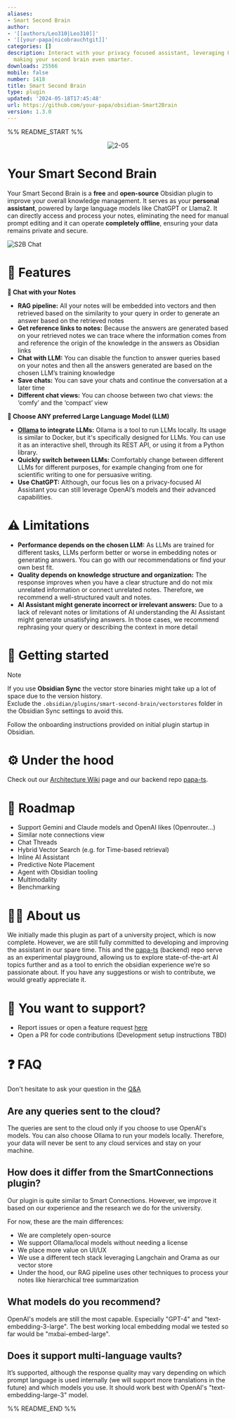 ```yaml
---
aliases:
- Smart Second Brain
author:
- '[[authors/Leo310|Leo310]]'
- '[[your-papa|nicobrauchtgit]]'
categories: []
description: Interact with your privacy focused assistant, leveraging Ollama or OpenAI,
  making your second brain even smarter.
downloads: 25566
mobile: false
number: 1418
title: Smart Second Brain
type: plugin
updated: '2024-05-18T17:45:48'
url: https://github.com/your-papa/obsidian-Smart2Brain
version: 1.3.0
---
```


%% README_START %%

<div align="center">

![2-05](https://github.com/your-papa/obsidian-Smart2Brain/assets/48623649/0f9671ab-c39a-46f1-b3e8-bc045b578965)

</div>

# Your Smart Second Brain

Your Smart Second Brain is a **free** and **open-source** Obsidian plugin to improve your overall knowledge management.
It serves as your **personal assistant**, powered by large language models like ChatGPT or Llama2.
It can directly access and process your notes, eliminating the need for manual prompt editing and it can operate **completely offline**, ensuring your data remains private and secure.

<picture>
  <source media="(prefers-color-scheme: dark)" srcset="https://github.com/your-papa/obsidian-Smart2Brain/assets/48623649/3e9cb3bc-ea57-4afc-b616-9c9360e39232">
  <source media="(prefers-color-scheme: light)" srcset="https://github.com/your-papa/obsidian-Smart2Brain/assets/48623649/9948671a-ebc4-4315-b376-0918c6f7f4f8">
  <img alt="S2B Chat" src="https://github.com/your-papa/obsidian-Smart2Brain/assets/48623649/9948671a-ebc4-4315-b376-0918c6f7f4f8">
</picture>


# 🌟 Features

**📝 Chat with your Notes**

- **RAG pipeline:** All your notes will be embedded into vectors and then retrieved based on the similarity to your query in order to generate an answer based on the retrieved notes
- **Get reference links to notes:** Because the answers are generated based on your retrieved notes we can trace where the information comes from and reference the origin of the knowledge in the answers as Obsidian links
- **Chat with LLM:** You can disable the function to answer queries based on your notes and then all the answers generated are based on the chosen LLM’s training knowledge
- **Save chats:** You can save your chats and continue the conversation at a later time
- **Different chat views:** You can choose between two chat views: the ‘comfy’ and the ‘compact’ view

**🤖 Choose ANY preferred Large Language Model (LLM)**

- **[Ollama](https://ollama.com/) to integrate LLMs:** Ollama is a tool to run LLMs locally. Its usage is similar to Docker, but it's specifically designed for LLMs. You can use it as an interactive shell, through its REST API, or using it from a Python library.
- **Quickly switch between LLMs:** Comfortably change between different LLMs for different purposes, for example changing from one for scientific writing to one for persuasive writing.
- **Use ChatGPT:** Although, our focus lies on a privacy-focused AI Assistant you can still leverage OpenAI’s models and their advanced capabilities.

# ⚠️ Limitations

- **Performance depends on the chosen LLM:** As LLMs are trained for different tasks, LLMs perform better or worse in embedding notes or generating answers. You can go with our recommendations or find your own best fit.
- **Quality depends on knowledge structure and organization:** The response improves when you have a clear structure and do not mix unrelated information or connect unrelated notes. Therefore, we recommend a well-structured vault and notes.
- **AI Assistant might generate incorrect or irrelevant answers:** Due to a lack of relevant notes or limitations of AI understanding the AI Assistant might generate unsatisfying answers. In those cases, we recommend rephrasing your query or describing the context in more detail

# 🔧 Getting started
> [!NOTE]  
> If you use **Obsidian Sync** the vector store binaries might take up a lot of space due to the version history.  
> Exclude the `.obsidian/plugins/smart-second-brain/vectorstores` folder in the Obsidian Sync settings to avoid this.

Follow the onboarding instructions provided on initial plugin startup in Obsidian.

# ⚙️ Under the hood

Check out our [Architecture Wiki](https://github.com/your-papa/obsidian-Smart2Brain/wiki) page and our backend repo [papa-ts](https://github.com/your-papa/papa-ts).

# 🎯 Roadmap

- Support Gemini and Claude models and OpenAI likes (Openrouter...)
- Similar note connections view
- Chat Threads
- Hybrid Vector Search (e.g. for Time-based retrieval)
- Inline AI Assistant
- Predictive Note Placement
- Agent with Obsidian tooling
- Multimodality
- Benchmarking

# 🧑‍💻 About us

We initially made this plugin as part of a university project, which is now complete. However, we are still fully committed to developing and improving the assistant in our spare time.
This and the [papa-ts](https://github.com/your-papa/papa-ts) (backend) repo serve as an experimental playground, allowing us to explore state-of-the-art AI topics further and as a tool to enrich the obsidian experience we’re so passionate about.
If you have any suggestions or wish to contribute, we would greatly appreciate it.

# 📢 You want to support?

- Report issues or open a feature request [here](https://github.com/your-papa/obsidian-Smart2Brain/issues/new/choose)
- Open a PR for code contributions (Development setup instructions TBD)


# ❓ FAQ

Don't hesitate to ask your question in the [Q&A](https://github.com/your-papa/obsidian-Smart2Brain/discussions/categories/q-a)

## Are any queries sent to the cloud?

The queries are sent to the cloud only if you choose to use OpenAI's models. You can also choose Ollama to run your models locally. Therefore, your data will never be sent to any cloud services and stay on your machine.
    
## How does it differ from the SmartConnections plugin?
Our plugin is quite similar to Smart Connections. However, we improve it based on our experience and the research we do for the university.
    
For now, these are the main differences:
- We are completely open-source
- We support Ollama/local models without needing a license
- We place more value on UI/UX
- We use a different tech stack leveraging Langchain and Orama as our vector store
- Under the hood, our RAG pipeline uses other techniques to process your notes like hierarchical tree summarization

## What models do you recommend?
OpenAI's models are still the most capable. Especially "GPT-4" and "text-embedding-3-large". The best working local embedding modal we tested so far would be "mxbai-embed-large".

## Does it support multi-language vaults?

It’s supported, although the response quality may vary depending on which prompt language is used internally (we will support more translations in the future) and which models you use. It should work best with OpenAI's "text-embedding-large-3" model.


%% README_END %%